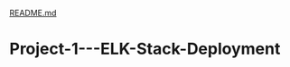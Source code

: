 [README.md](https://github.com/nmpatel3/Project-1---ELK-Stack-Deployment/files/7128212/README.md)
# Project-1---ELK-Stack-Deployment
